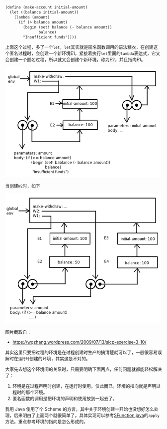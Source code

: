 ```
(define (make-account initial-amount)
  (let ((balance initial-amount))
    (lambda (amount)
      (if (> balance amount)
        (begin (set! balance (- balance amount))
               balance)
        "Insufficient funds"))))
```

上面这个过程，多了一个`let`，`let`其实就是匿名函数调用的语法糖衣，在创建这个匿名过程时，会创建一个新环境E1，紧接着执行`let`里面的`lambda`表达式，它又会创建一个匿名过程，所以就又会创建个新环境，称为E2，并且指向E1。

![](img/3.10_1.png)

当创建`W2`时，如下

![](img/3.10_2.png)

图片截取自：

- https://wqzhang.wordpress.com/2009/07/13/sicp-exercise-3-10/

其实这里只要把过程的环境是在过程创建时生产的搞清楚就可以了，一般很容易误解时在`运行时`创建的环境，其实这是不对的。

大家先去想这个环境间的关系时，只需要明确下面两点，任何问题就都能轻松解决了：

1. 环境是在过程声明时创建，在运行时使用，仅此而已。环境的指向就是声明过程时的那个环境。
2. 匿名函数的调用是把环境的声明和使用放到一起去了。

我用 Java 使用了个 Scheme 的方言，其中关于环境创建一开始也没想好怎么处理，后来明白了上面两个就很简单了。具体实现可以参考[SFunction.java](https://github.com/jiacai2050/JCScheme/blob/master/src/main/java/net/liujiacai/jcscheme/type/SFunction.java)的`apply`方法。重点参考环境的指向是怎么形成的。